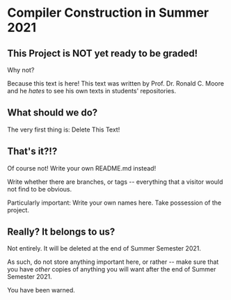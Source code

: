 # Compiler Construction in Summer 2021

## This Project is NOT yet ready to be graded!

Why not? 

Because this text is here! This text was written by Prof. Dr. Ronald C. Moore
and he *hates* to see his own texts in students' repositories.

## What should we do?

The very first thing is: Delete This Text!

## That's it?!?

Of course not! Write your own README.md instead! 

Write whether there are branches, or tags -- everything that a visitor would not find to be obvious.

Particularly important: Write your own names here. Take possession of the project.

## Really? It belongs to us?

Not entirely. It will be deleted at the end of Summer Semester 2021.

As such, do not store anything important here, or rather -- make sure that you 
have *other* copies of anything you will want after the end of Summer
Semester 2021.

You have been warned.
